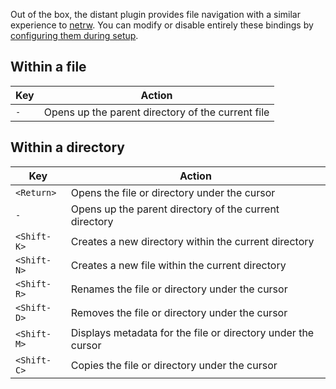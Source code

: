 Out of the box, the distant plugin provides file navigation with a similar
experience to [netrw](https://www.vim.org/scripts/script.php?script_id=1075).
You can modify or disable entirely these bindings by [configuring them during
setup](../setup/keymap).

## Within a file

| Key | Action                                            |
| --- | ------------------------------------------------- |
| `-` | Opens up the parent directory of the current file |

## Within a directory

| Key         | Action                                                       |
| ----------  | ------------------------------------------------------------ |
| `<Return>`  | Opens the file or directory under the cursor                 |
| `-`         | Opens up the parent directory of the current directory       |
| `<Shift-K>` | Creates a new directory within the current directory         |
| `<Shift-N>` | Creates a new file within the current directory              |
| `<Shift-R>` | Renames the file or directory under the cursor               |
| `<Shift-D>` | Removes the file or directory under the cursor               |
| `<Shift-M>` | Displays metadata for the file or directory under the cursor |
| `<Shift-C>` | Copies the file or directory under the cursor                |
